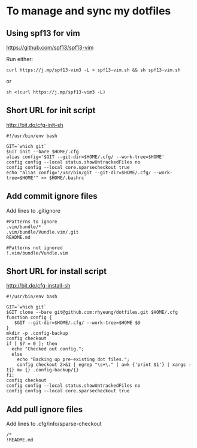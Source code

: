 # To manage and sync my dotfiles

## Using spf13 for vim
https://github.com/spf13/spf13-vim

Run either:
```
curl https://j.mp/spf13-vim3 -L > spf13-vim.sh && sh spf13-vim.sh
```
or
```
sh <(curl https://j.mp/spf13-vim3 -L)
```

## Short URL for init script
http://bit.do/cfg-init-sh

```
#!/usr/bin/env bash

GIT=`which git`
$GIT init --bare $HOME/.cfg
alias config='$GIT --git-dir=$HOME/.cfg/ --work-tree=$HOME'
config config --local status.showUntrackedFiles no
config config --local core.sparsecheckout true
echo "alias config='/usr/bin/git --git-dir=$HOME/.cfg/ --work-tree=$HOME'" >> $HOME/.bashrc
```
## Add commit ignore files
Add lines to .gitignore
```
#Patterns to ignore
.vim/bundle/*
.vim/bundle/Vundle.vim/.git
README.md

#Patterns not ignored
!.vim/bundle/Vundle.vim
```
## Short URL for install script
http://bit.do/cfg-install-sh

```
#!/usr/bin/env bash

GIT=`which git`
$GIT clone --bare git@github.com:rhyeung/dotfiles.git $HOME/.cfg
function config {
   $GIT --git-dir=$HOME/.cfg/ --work-tree=$HOME $@
}
mkdir -p .config-backup
config checkout
if [ $? = 0 ]; then
  echo "Checked out config.";
  else
    echo "Backing up pre-existing dot files.";
    config checkout 2>&1 | egrep "\s+\." | awk {'print $1'} | xargs -I{} mv {} .config-backup/{}
fi;
config checkout
config config --local status.showUntrackedFiles no
config config --local core.sparsecheckout true
```

## Add pull ignore files
Add lines to .cfg/info/sparse-checkout
```
/*
!README.md
```


